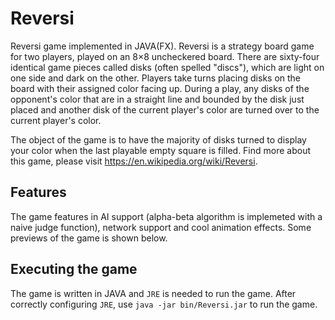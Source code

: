 # Reversi
Reversi game implemented in JAVA(FX).
Reversi is a strategy board game for two players, played on an 8×8 uncheckered board. There are sixty-four identical game pieces called disks (often spelled "discs"), which are light on one side and dark on the other. Players take turns placing disks on the board with their assigned color facing up. During a play, any disks of the opponent's color that are in a straight line and bounded by the disk just placed and another disk of the current player's color are turned over to the current player's color.

The object of the game is to have the majority of disks turned to display your color when the last playable empty square is filled. Find more about this game, please visit https://en.wikipedia.org/wiki/Reversi.

## Features

The game features in AI support (alpha-beta algorithm is implemeted with a naive judge function), network support and cool animation effects. Some previews of the game is shown below.



## Executing the game

The game is written in JAVA and `JRE` is needed to run the game.
After correctly configuring `JRE`, use `java -jar bin/Reversi.jar` to run the game.
